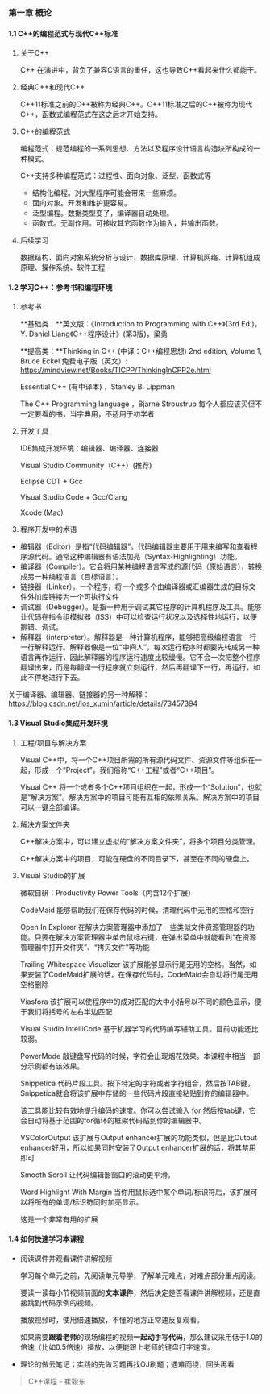 ### 第一章 概论

#### 1.1 C++的编程范式与现代C++标准

1. 关于C++

   C++ 在演进中，背负了兼容C语言的重任，这也导致C++看起来什么都能干。

2. 经典C++和现代C++

   C++11标准之前的C++被称为经典C++。C++11标准之后的C++被称为现代C++，函数式编程范式在这之后才开始支持。

3. C++的编程范式

   编程范式：规范编程的一系列思想、方法以及程序设计语言构造块所构成的一种模式。

   C++支持多种编程范式：过程性、面向对象、泛型、函数式等

   - 结构化编程。对大型程序可能会带来一些麻烦。
   - 面向对象。开发和维护更容易。
   - 泛型编程。数据类型变了，编译器自动处理。
   - 函数式。无副作用。可接收其它函数作为输入，并输出函数。

4. 后续学习

   数据结构、面向对象系统分析与设计、数据库原理、计算机网络、计算机组成原理、操作系统、软件工程

#### 1.2 学习C++：参考书和编程环境

1. 参考书

   **基础类：**英文版：《Introduction to Programming with C++》(3rd Ed.)， Y. Daniel Liang《C++程序设计》(第3版)，梁勇

   **提高类：**Thinking in C++ (中译：C++编程思想) 2nd edition, Volume 1, Bruce Eckel 免费电子版（英文）: https://mindview.net/Books/TICPP/ThinkingInCPP2e.html

    Essential C++ (有中译本) ，Stanley B. Lippman

   The C++ Programming language ，Bjarne Stroustrup 每个人都应该买但不一定要看的书，当字典用，不适用于初学者

2. 开发工具

   IDE集成开发环境：编辑器、编译器、连接器

   Visual Studio Community（C++）(推荐)

    Eclipse CDT + Gcc

   Visual Studio Code + Gcc/Clang

   Xcode (Mac)

3. 程序开发中的术语

- 编辑器（Editor）是指“代码编辑器”。代码编辑器主要用于用来编写和查看程序源代码。通常这种编辑器有语法加亮（Syntax-Highlighting）功能。
- 编译器（Compiler）。它会将用某种编程语言写成的源代码（原始语言），转换成另一种编程语言（目标语言）。
- 链接器（Linker）。一个程序，将一个或多个由编译器或汇编器生成的目标文件外加库链接为一个可执行文件
- 调试器（Debugger）。是指一种用于调试其它程序的计算机程序及工具。能够让代码在指令组模拟器（ISS）中可以检查运行状况以及选择性地运行，以便排错、调试。
- 解释器（interpreter）。解释器是一种计算机程序，能够把高级编程语言一行一行解释运行。解释器像是一位“中间人”，每次运行程序时都要先转成另一种语言再作运行，因此解释器的程序运行速度比较缓慢。它不会一次把整个程序翻译出来，而是每翻译一行程序就立刻运行，然后再翻译下一行，再运行，如此不停地进行下去。

关于编译器、编辑器、链接器的另一种解释： https://blog.csdn.net/ios_xumin/article/details/73457394 

#### 1.3 Visual Studio集成开发环境

1. 工程/项目与解决方案

   Visual C++中，将一个C++项目所需的所有源代码文件、资源文件等组织在一起，形成一个“Project”，我们俗称“C++工程”或者“C++项目”。

   Visual C++ 将一个或者多个C++项目组织在一起，形成一个“Solution”，也就是“解决方案”。解决方案中的项目可能有互相的依赖关系。解决方案中的项目可以一键全部编译。

3. 解决方案文件夹

   C++解决方案中，可以建立虚拟的“解决方案文件夹”，将多个项目分类管理。

   C++解决方案中的项目，可能在硬盘的不同目录下，甚至在不同的硬盘上。

4. Visual Studio的扩展

   微软自研：Productivity Power Tools（内含12个扩展）

   CodeMaid 能够帮助我们在保存代码的时候，清理代码中无用的空格和空行

   Open In Explorer 在解决方案管理器中添加了一些类似文件资源管理器的功能。只要在解决方案管理器中单击鼠标右键，在弹出菜单中就能看到“在资源管理器中打开文件夹”、“拷贝文件”等功能

   Trailing Whitespace Visualizer 该扩展能够显示行尾无用的空格。当然，如果安装了CodeMaid扩展的话，在保存代码时，CodeMaid会自动将行尾无用空格删除

   Viasfora 该扩展可以使程序中的成对匹配的大中小括号以不同的颜色显示，便于我们将括号的左右半边匹配

   Visual Studio IntelliCode 基于机器学习的代码编写辅助工具。目前功能还比较弱。

   PowerMode 敲键盘写代码的时候，字符会出现烟花效果。本课程中相当一部分示例都有该效果。

   Snippetica 代码片段工具。按下特定的字符或者字符组合，然后按TAB键，Snippetica就会将该扩展中存储的一些代码片段直接粘贴到你的编辑器中。

   该工具能比较有效地提升编码的速度。你可以尝试输入 for 然后按tab键，它会自动将基于范围的for循环的框架代码贴到你的编辑器中。

   VSColorOutput 该扩展与Output enhancer扩展的功能类似，但是比Output enhancer好用，所以如果同时安装了Output enhancer扩展的话，将其禁用即可

   Smooth Scroll 让代码编辑器窗口的滚动更平滑。

   Word Highlight With Margin 当你用鼠标选中某个单词/标识符后，该扩展可以将所有的单词/标识符同时加亮显示。

   这是一个非常有用的扩展

#### 1.4 如何快速学习本课程

- 阅读课件并观看课件讲解视频

  学习每个单元之前，先阅读单元导学，了解单元难点，对难点部分重点阅读。

  要读一读每小节视频前面的**文本课件**，然后决定是否看课件讲解视频，还是直接跳到代码示例的视频。

  播放视频时，使用倍速播放，不懂的地方正常速反复观看。

  如果需要**跟着老师**的现场编程的视频**一起动手写代码**，那么建议采用低于1.0的倍速（比如0.5倍速）播放，以便能跟上老师的键盘打字速度。

- 理论的做云笔记；实践的先做习题再找OJ刷题；遇难而绕，回头再看

> C++课程 - 崔毅东